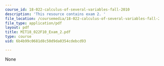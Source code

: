 ```yaml
---
course_id: 18-022-calculus-of-several-variables-fall-2010
description: 'This resource contains exam 2. '
file_location: /coursemedia/18-022-calculus-of-several-variables-fall-2010/6b4b99c0681d8c50d9da0354cdebcd93_MIT18_022F10_Exam_2.pdf
file_type: application/pdf
layout: pdf
title: MIT18_022F10_Exam_2.pdf
type: course
uid: 6b4b99c0681d8c50d9da0354cdebcd93

---
```

None